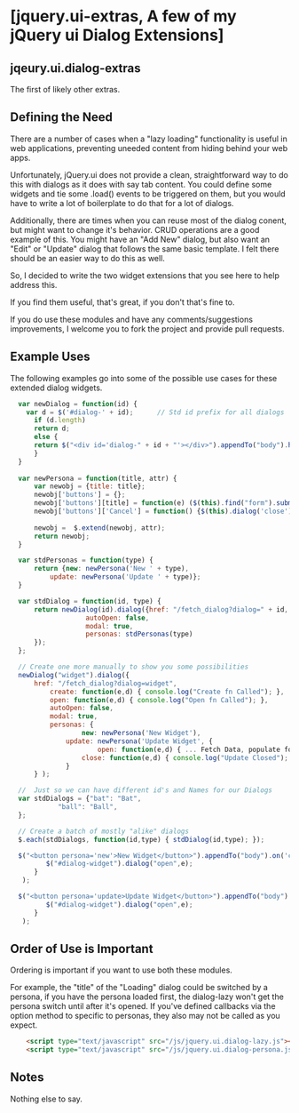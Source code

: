 [jquery.ui-extras, A few of my jQuery ui Dialog Extensions]
===========================================================

jqeury.ui.dialog-extras
----------------------------------------

The first of likely other extras.

Defining the Need
----------------------------------------

There are a number of cases when a "lazy loading" functionality is
useful in web applications, preventing uneeded content from hiding
behind your web apps.

Unfortunately, jQuery.ui does not provide a clean, straightforward way
to do this with dialogs as it does with say tab content. You could define 
some widgets and tie some .load() events to be triggered on them, but you 
would have to write a lot of boilerplate to do that for a lot of dialogs.

Additionally, there are times when you can reuse most of the dialog
conent, but might want to change it's behavior.  CRUD operations are a
good example of this.  You might have an "Add New" dialog, but also
want an "Edit" or "Update" dialog that follows the same basic
template.  I felt there should be an easier way to do this as well.

So, I decided to write the two widget extensions that you see here to help address this.

If you find them useful, that's great, if you don't that's fine to.

If you do use these modules and have any comments/suggestions
improvements, I welcome you to fork the project and provide pull
requests.

Example Uses
------------

The following examples go into some of the possible use cases for these extended dialog 
widgets.

```js
  var newDialog = function(id) { 
    var d = $('#dialog-' + id);      // Std id prefix for all dialogs
      if (d.length) 
	  return d;
      else {
	  return $("<div id='dialog-" + id + "'></div>").appendTo("body").hide();
      }
  }
  
  var newPersona = function(title, attr) {
      var newobj = {title: title};
      newobj['buttons'] = {};
      newobj['buttons'][title] = function(e) ($(this).find("form").submit());
      newobj['buttons']['Cancel'] = function() {$(this).dialog('close');};
      
      newobj =  $.extend(newobj, attr);
      return newobj;
  }

  var stdPersonas = function(type) {
      return {new: newPersona('New ' + type),
	      update: newPersona('Update ' + type)};
  }

  var stdDialog = function(id, type) { 
      return newDialog(id).dialog({href: "/fetch_dialog?dialog=" + id,
				   autoOpen: false,
				   modal: true,
				   personas: stdPersonas(type)
      });
  };

  // Create one more manually to show you some possibilities
  newDialog("widget").dialog({
	  href: "/fetch_dialog?dialog=widget", 
	      create: function(e,d) { console.log("Create fn Called"); },
	      open: function(e,d) { console.log("Open fn Called"); },
	      autoOpen: false,
	      modal: true,
	      personas: { 
		          new: newPersona('New Widget'),
			  update: newPersona('Update Widget', {
			          open: function(e,d) { ... Fetch Data, populate form ... };
				  close: function(e,d) { console.log("Update Closed"); }})
		      }
      } );

  //  Just so we can have different id's and Names for our Dialogs
  var stdDialogs = {"bat": "Bat",
		    "ball": "Ball",
  };

  // Create a batch of mostly "alike" dialogs
  $.each(stdDialogs, function(id,type) { stdDialog(id,type); });

  $("<button persona='new'>New Widget</button>").appendTo("body").on('click', function(e) {
  	     $("#dialog-widget").dialog("open",e);
      }
   );

  $("<button persona='update>Update Widget</button>").appendTo("body").on('click', function(e) {
  	     $("#dialog-widget").dialog("open",e);
      }
   );


```

Order of Use is Important
-------------------------

Ordering is important if you want to use both these modules.

For example, the "title" of the "Loading" dialog could be switched by
a persona, if you have the persona loaded first, the dialog-lazy won't
get the persona switch until after it's opened.  If you've defined
callbacks via the option method to specific to personas, they also may
not be called as you expect.

```html
    <script type="text/javascript" src="/js/jquery.ui.dialog-lazy.js"></script>
    <script type="text/javascript" src="/js/jquery.ui.dialog-persona.js"></script>
```

Notes 
-----

Nothing else to say.
